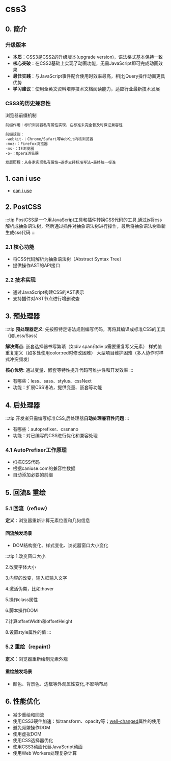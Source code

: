 # css3

## 0. 简介

### 升级版本

- **本质**：CSS3是CSS2的升级版本(upgrade version)，语法格式基本保持一致
- **核心突破**：在CSS2基础上实现了动画功能，无需JavaScript即可完成动画效果
- **最佳实践**：与JavaScript事件配合使用时效率最高，相比jQuery操作动画更具优势
- **学习建议**：使用全英文资料培养技术文档阅读能力，适应行业最新技术发展

### CSS3的历史兼容性

浏览器前缀机制

```txt
前缀作用：标识浏览器私有属性实现，在标准未完全普及时保证兼容性

前缀规则：
-webkit-：Chrome/Safari等WebKit内核浏览器
-moz-：Firefox浏览器
-ms-：IE浏览器
-o-：Opera浏览器

发展历程：从各家实现私有属性→逐步支持标准写法→最终统一标准
```

## 1. can i use

- [can i use](https://caniuse.com/)

## 2. PostCSS

:::tip
PostCSS是一个用JavaScript工具和插件转换CSS代码的工具,通过js将css解析成抽象语法树，然后通过插件对抽象语法树进行操作，最后将抽象语法树重新生成css代码
:::

### 2.1 核心功能

- 将CSS代码解析为抽象语法树（Abstract Syntax Tree）
- 提供操作AST的API接口

### 2.2 技术实现

- 通过JavaScript构建CSS的AST表示
- 支持插件对AST节点进行增删改查

## 3. 预处理器

:::tip
**预处理器定义**: 先按照特定语法规则编写代码，再将其编译成标准CSS的工具（如Less/Sass）

**解决痛点**:
嵌套选择器书写繁琐（如div span和div p需要重复写父元素）
样式值重复定义（如多处使用color:red时修改困难）
大型项目维护困难（多人协作时样式冲突频发）

**核心优势**: 通过变量、嵌套等特性提升代码可维护性和开发效率
:::

- 有哪些：less、sass、stylus、cssNext
- 功能：扩展CSS语法，提供变量、嵌套等功能

## 4. 后处理器

:::tip
开发者只需编写标准CSS,后处理器**自动处理兼容性问题**
:::

- 有哪些：autoprefixer、cssnano
- 功能：对已编写的CSS进行优化和兼容处理

### 4.1 AutoPrefixer工作原理

- 扫描CSS代码
- 根据caniuse.com的兼容性数据
- 自动添加必要的前缀

## 5. 回流& 重绘

### 5.1 回流（reflow）

**定义**：浏览器重新计算元素位置和几何信息

#### 回流触发场景

- DOM结构变化、样式变化、浏览器窗口大小变化

:::tip
1.改变窗口大小

2.改变字体大小

3.内容的改变，输入框输入文字

4.激活伪类，比如:hover

5.操作class属性

6.脚本操作DOM

7.计算offsetWidth和offsetHeight

8.设置style属性的值
:::

### 5.2 重绘（repaint）

**定义**：浏览器重新绘制元素外观

#### 重绘触发场景

- 颜色、背景色、边框等外观属性变化,不影响布局

## 6. 性能优化

- 减少重绘和回流
- 使用CSS3硬件加速：如transform、opacity等；[well-changed](https://juejin.cn/post/7015387929870598158)属性的使用
- 避免频繁操作DOM
- 使用虚拟DOM
- 使用CSS选择器优化
- 使用CSS3动画代替JavaScript动画
- 使用Web Workers处理复杂计算
